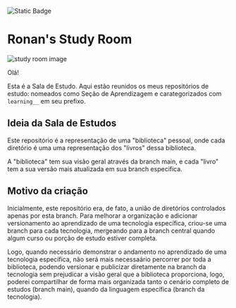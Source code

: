 ![Static Badge](https://img.shields.io/badge/status-on%20going-purple)

# Ronan's Study Room
![study room image](https://img.freepik.com/premium-photo/cozy-reading-nook-with-comfortable-chairs-bookshelves-inviting-students_741910-47561.jpg?size=626&ext=jpg&ga=GA1.1.1618076671.1697857789&semt=ais)

Olá!

Esta é a Sala de Estudo. Aqui estão reunidos os meus repositórios de estudo: nomeados como Seção de Aprendizagem e carategorizados com `learning__` em seu prefixo.

## Ideia da Sala de Estudos
Este repositório é a representação de uma "biblioteca" pessoal, onde cada diretório é uma uma representação dos "livros" dessa biblioteca.

A "biblioteca" tem sua visão geral através da branch main, e cada "livro" tem a sua versão mais atualizada em sua branch especifica.

## Motivo da criação
Inicialmente, este repositório era, de fato, a união de diretórios controlados apenas por esta branch. Para melhorar a organização e adicionar versionamento ao aprendizado de uma tecnologia específica, criou-se uma branch para cada tecnologia, mergeando para a branch central quando algum curso ou porção de estudo estiver completa.

Logo, quando necessário demonstrar o andamento no aprendizado de uma tecnologia específica, não será mais necessaário percorrer por toda a biblioteca, podendo versionar e publicizar diretamente na branch da tecnologia sem prejudicar a visão geral que a biblioteca proporciona, logo, poderei compartilhar de forma mais organizada tanto o cenário completo de estudos (branch main), quando da linguagem específica (branch da tecnologia).